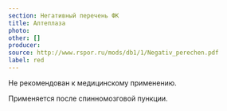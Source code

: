 ```yaml
---
section: Негативный перечень ФК
title: Алтеплаза
photo:
other: []
producer:
source: http://www.rspor.ru/mods/db1/1/Negativ_perechen.pdf
label: red
---
```


Не рекомендован к медицинскому применению.

Применяется после спинномозговой пункции.
